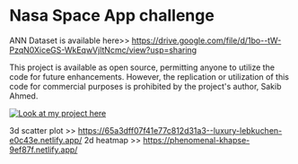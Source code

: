 # Nasa Space App challenge
ANN Dataset is available here>> https://drive.google.com/file/d/1bo--tW-PzqN0XiceGS-WkEqwVjltNcmc/view?usp=sharing

This project is available as open source, permitting anyone to utilize the code for future enhancements. However, the replication or utilization of this code for commercial purposes is prohibited by the project's author, Sakib Ahmed.

[![Look at my project here](https://img.youtube.com/vi/adgoOydQEhI/0.jpg)](https://www.youtube.com/watch?v=adgoOydQEhI)



3d scatter plot >> https://65a3dff07f41e77c812d31a3--luxury-lebkuchen-e0c43e.netlify.app/
2d heatmap >> https://phenomenal-khapse-9ef87f.netlify.app/
